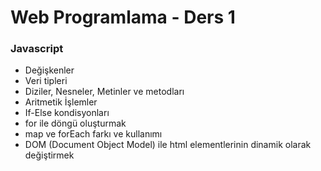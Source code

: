 # Web Programlama - Ders 1

### Javascript

- Değişkenler
- Veri tipleri
- Diziler, Nesneler, Metinler ve metodları
- Aritmetik İşlemler
- If-Else kondisyonları
- for ile döngü oluşturmak
- map ve forEach farkı ve kullanımı
- DOM (Document Object Model) ile html elementlerinin dinamik olarak değiştirmek
